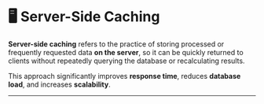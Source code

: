 # 🖥️ Server-Side Caching

**Server-side caching** refers to the practice of storing processed or frequently requested data **on the server**, so it can be quickly returned to clients without repeatedly querying the database or recalculating results.

This approach significantly improves **response time**, reduces **database load**, and increases **scalability**.

---
